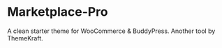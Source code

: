 # Marketplace-Pro
A clean starter theme for WooCommerce &amp; BuddyPress. Another tool by ThemeKraft.
